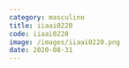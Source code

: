 ```yaml
---
category: masculino
title: iiaai0220
code: iiaai0220
image: /images/iiaai0220.png
date: 2020-08-31
---
```


